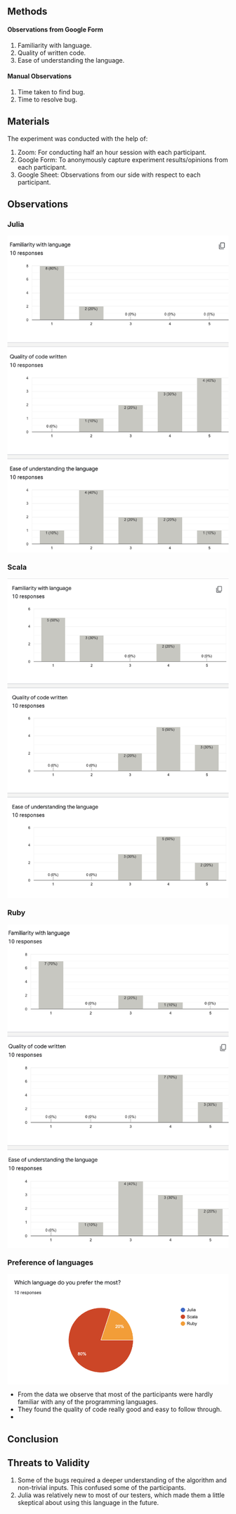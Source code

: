 ## Methods
#### Observations from Google Form
1. Familiarity with language.
2. Quality of written code.
3. Ease of understanding the language.

#### Manual Observations
1. Time taken to find bug.
2. Time to resolve bug.

## Materials
The experiment was conducted with the help of:
1. Zoom: For conducting half an hour session with each participant.
2. Google Form: To anonymously capture experiment results/opinions from each participant.
3. Google Sheet: Observations from our side with respect to each participant.

## Observations

### Julia
<img  width=700 align=center src="https://github.com/bhoomi2807/NCSU_CSC-510_SE_HW2_GROUP-4/blob/master/MISC/Julia.png"></a>
### Scala
<img  width=700 align=center src="https://github.com/bhoomi2807/NCSU_CSC-510_SE_HW2_GROUP-4/blob/master/MISC/Scala.png"></a>
### Ruby
<img  width=700 align=center src="https://github.com/bhoomi2807/NCSU_CSC-510_SE_HW2_GROUP-4/blob/master/MISC/Ruby.png"></a> 
### Preference of languages
<img  width=700 align=center src="https://github.com/bhoomi2807/NCSU_CSC-510_SE_HW2_GROUP-4/blob/master/MISC/Preferred.png"></a> 

- From the data we observe that most of the participants were hardly familiar with any of the programming languages.
- They found the quality of code really good and easy to follow through.
- 


## Conclusion


## Threats to Validity
1) Some of the bugs required a deeper understanding of the algorithm and non-trivial inputs. This confused some of the participants.
2) Julia was relatively new to most of our testers, which made them a little skeptical about using this language in the future.
